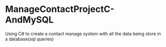 # ManageContactProjectC-AndMySQL
Using C# to create a contact manage system with all the data being store in a database(sql queries)
